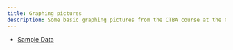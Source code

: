 ```yaml
---
title: Graphing pictures
description: Some basic graphing pictures from the CTBA course at the College of William and Mary
---
```

- [Sample Data](https://github.com/EnGinear87/Sample_Graphing_Data)
